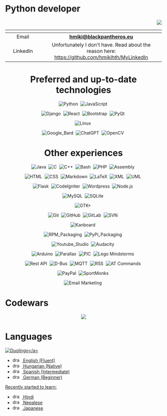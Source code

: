 # Python developer 
<p align="right"><img src="https://komarev.com/ghpvc/?username=hmikihth&label=Profile%20Views&color=0e75b6&style=flat""/></p>
<div align="center">

| <img width=300/>|<img width=800/>|
| :-----: | :-: |
| Email | **<hmiki@blackpantheros.eu>** |
| LinkedIn | Unfortunately I don't have. Read about the reason here: https://github.com/hmikihth/MyLinkedIn |

# Preferred and up-to-date technologies

![Python](https://img.shields.io/badge/-Python-05122A?style=flat&logo=python)&nbsp;
![JavaScript](https://img.shields.io/badge/-JavaScript-05122A?style=flat&logo=javascript)&nbsp;

![Django](https://img.shields.io/badge/-Django-05122A?style=flat&logo=Django)&nbsp;
![React](https://img.shields.io/badge/-React-05122A?style=flat&logo=React)&nbsp;
![Bootstrap](https://img.shields.io/badge/-Bootstrap-05122A?style=flat&logo=bootstrap&logoColor=563D7C)&nbsp;
![PyQt](https://img.shields.io/badge/-PyQt-05122A?style=flat&logo=Qt)&nbsp;

![Linux](https://img.shields.io/badge/-Linux-05122A?style=flat&logo=Linux)&nbsp;

![Google_Bard](https://img.shields.io/badge/-Google_Bard-05122A?style=flat&logo=GoogleBard)&nbsp;
![ChatGPT](https://img.shields.io/badge/-ChatGPT-05122A?style=flat&logo=ChatGPT)&nbsp;
![OpenCV](https://img.shields.io/badge/-OpenCV-05122A?style=flat&logo=OpenCV)&nbsp;


# Other experiences

![Java](https://img.shields.io/badge/-Java-05122A?style=flat&logo=Java&logoColor=FFA518)&nbsp;
![C](https://img.shields.io/badge/-C-05122A?style=flat&logo=C&logoColor=A8B9CC)&nbsp;
![C++](https://img.shields.io/badge/-C++-05122A?style=flat&logo=C%2B%2B&logoColor=00599C)&nbsp;
![Bash](https://img.shields.io/badge/-Bash-05122A?style=flat&logo=GnuBash)&nbsp;
![PHP](https://img.shields.io/badge/-PHP-05122A?style=flat&logo=PHP)&nbsp;
![Assembly](https://img.shields.io/badge/-Assembly-05122A?style=flat&logo=Assembly)&nbsp;

![HTML](https://img.shields.io/badge/-HTML-05122A?style=flat&logo=HTML5)&nbsp;
![CSS](https://img.shields.io/badge/-CSS-05122A?style=flat&logo=CSS3&logoColor=1572B6)&nbsp;
![Markdown](https://img.shields.io/badge/-Markdown-05122A?style=flat&logo=markdown)&nbsp;
![LaTeX](https://img.shields.io/badge/-LaTeX-05122A?style=flat&logo=latex)&nbsp;
![XML](https://img.shields.io/badge/-XML-05122A?style=flat&logo=XML)&nbsp;
![UML](https://img.shields.io/badge/-UML-05122A?style=flat&logo=UML)&nbsp;

![Flask](https://img.shields.io/badge/-Flask-05122A?style=flat&logo=Flask)&nbsp;
![CodeIgniter](https://img.shields.io/badge/-CodeIgniter-05122A?style=flat&logo=CodeIgniter)&nbsp;
![Wordpress](https://img.shields.io/badge/-Wordpress-05122A?style=flat&logo=Wordpress)&nbsp;
![Node.js](https://img.shields.io/badge/-Node.js-05122A?style=flat&logo=node.js)&nbsp;

![MySQL](https://img.shields.io/badge/-MySQL-05122A?style=flat&logo=MySQL)&nbsp;
![SQLite](https://img.shields.io/badge/-SQLite-05122A?style=flat&logo=SQLite)&nbsp;

![GTK+](https://img.shields.io/badge/-GTK+-05122A?style=flat&logo=GTK)&nbsp;

![Git](https://img.shields.io/badge/-Git-05122A?style=flat&logo=git)&nbsp;
![GitHub](https://img.shields.io/badge/-GitHub-05122A?style=flat&logo=github)&nbsp;
![GitLab](https://img.shields.io/badge/-GitLab-05122A?style=flat&logo=GitLab)&nbsp;
![SVN](https://img.shields.io/badge/-SVN-05122A?style=flat&logo=SVN)&nbsp;

![Kanboard](https://img.shields.io/badge/-Kanboard-05122A?style=flat&logo=Kanboard)&nbsp;

![RPM_Packaging](https://img.shields.io/badge/-RPM_Packaging-05122A?style=flat&logo=RPM)&nbsp;
![PyPi_Packaging](https://img.shields.io/badge/-PyPi_Packaging-05122A?style=flat&logo=PyPi)&nbsp;

![Youtube_Studio](https://img.shields.io/badge/-Youtube_Studio-05122A?style=flat&logo=YoutubeStudio)&nbsp;
![Audacity](https://img.shields.io/badge/-Audacity-05122A?style=flat&logo=Audacity)&nbsp;

![Arduino](https://img.shields.io/badge/-Arduino-05122A?style=flat&logo=Arduino)&nbsp;
![Parallax](https://img.shields.io/badge/-Parallax-05122A?style=flat&logo=Parallax)&nbsp;
![PIC](https://img.shields.io/badge/-PIC-05122A?style=flat&logo=PIC)&nbsp;
![Lego Mindstorms](https://img.shields.io/badge/-Lego_Mindstorms-05122A?style=flat&logo=Lego)&nbsp;

![Rest API](https://img.shields.io/badge/-Rest_API-05122A?style=flat&logo=Rest)&nbsp;
![D-Bus](https://img.shields.io/badge/-D--Bus-05122A?style=flat&logo=D-Bus)&nbsp;
![MQTT](https://img.shields.io/badge/-MQTT-05122A?style=flat&logo=MQTT)&nbsp;
![RSS](https://img.shields.io/badge/-RSS-05122A?style=flat&logo=RSS)&nbsp;
![AT Commands](https://img.shields.io/badge/-AT_Commands-05122A?style=flat&logo=AT_Commands)&nbsp;

![PayPal](https://img.shields.io/badge/-PayPal-05122A?style=flat&logo=PayPal)&nbsp;
![SportMonks](https://img.shields.io/badge/-SportMonks-05122A?style=flat&logo=SportMonks)&nbsp;

![Email Marketing](https://img.shields.io/badge/-Email_Marketing-05122A?style=flat&logo=Hubspot)&nbsp;

</div>

# Codewars

<p align="center">
  <a href="https://www.codewars.com/users/HMikiHTH">
     <img src="https://www.codewars.com/users/HMikiHTH/badges/large">
  </a>
</p>

# Languages

<a href="https://www.duolingo.com/profile/HMikiHTH?via=share_profile">![Duolingo](https://img.shields.io/badge/-My_Duolingo_Profile_(370_000_XP)-05122A?style=flat&logo=Duolingo)</a>

* <img src="https://www.worldometers.info/img/flags/small/tn_uk-flag.gif" alt="drawing" height="15" width="30" /> English (Fluent) 
* <img src="https://www.worldometers.info/img/flags/small/tn_hu-flag.gif" alt="drawing" height="15" width="30" /> Hungarian (Native)
* <img src="https://www.worldometers.info/img/flags/small/tn_sp-flag.gif" alt="drawing" height="15" width="30" /> Spanish (Intermediate)
* <img src="https://www.worldometers.info/img/flags/small/tn_gm-flag.gif" alt="drawing" height="15" width="30" /> German (Beginner)

Recently started to learn:
* <img src="https://www.worldometers.info/img/flags/small/tn_in-flag.gif" alt="drawing" height="15" width="30" /> Hindi
* <img src="https://www.worldometers.info/img/flags/small/tn_np-flag.gif" alt="drawing" height="15" width="30" /> Nepalese
* <img src="https://www.worldometers.info/img/flags/small/tn_ja-flag.gif" alt="drawing" height="15" width="30" /> Japanese
